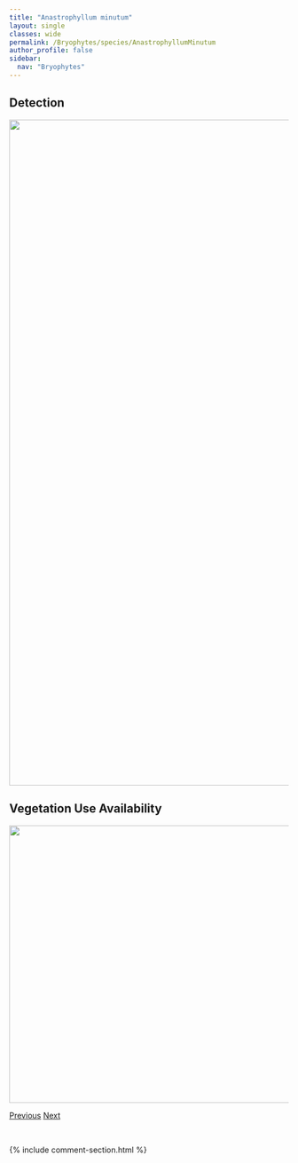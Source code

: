 ```yaml
---
title: "Anastrophyllum minutum"
layout: single
classes: wide
permalink: /Bryophytes/species/AnastrophyllumMinutum
author_profile: false
sidebar:
  nav: "Bryophytes"
---
```


<h2>Detection</h2>

<a href="https://drive.google.com/uc?export=view&id=1WmCwUg-wo2Ki8q4FPESjIivEscNky8Gs">
<img src="https://drive.google.com/uc?export=view&id=1WmCwUg-wo2Ki8q4FPESjIivEscNky8Gs" height = "1200" width = "800">
</a>


<h2>Vegetation Use Availability</h2>

<a href="https://drive.google.com/uc?export=view&id=1yrQGpgvpxawUIEQeAcoyhILBfbdrG2Cc">
<img src="https://drive.google.com/uc?export=view&id=1yrQGpgvpxawUIEQeAcoyhILBfbdrG2Cc" height = "500" width = "1000">
</a>


<a href="/DevelopmentWebsite/Bryophytes/species/AnastrophyllumHellerianum" class="pagination--pager" title="Anastrophyllum hellerianum">Previous</a> <a href="/DevelopmentWebsite/Bryophytes/species/AnastrophyllumSaxicolus" class="pagination--pager" title="Anastrophyllum saxicolus">Next</a>

<p>&nbsp;</p>

{% include comment-section.html %}
